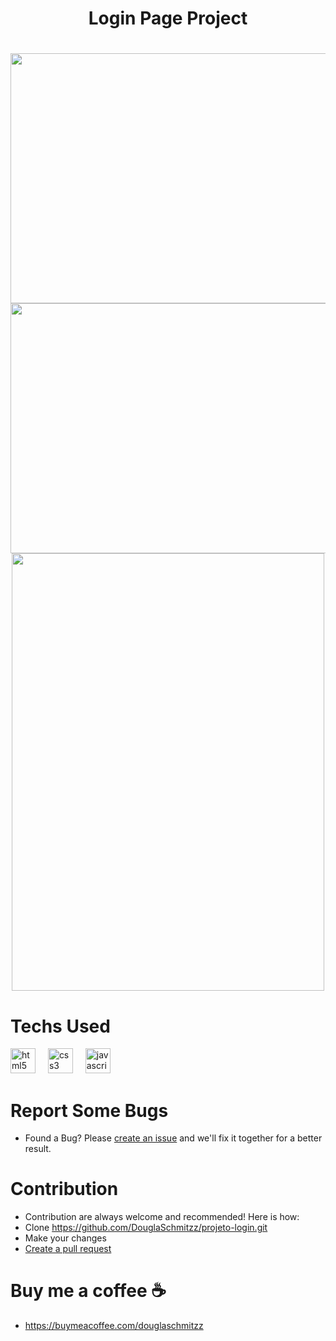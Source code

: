 <h1 align="center">Login Page Project<h1/>

<div align="center">
  <img height="400" width= "800" src="https://github.com/user-attachments/assets/e3301886-7b29-4e63-9a9c-ba5542608e82"/>
</div> 
<div align="center">
  <img height="400" width= "800" src="https://github.com/user-attachments/assets/cb251a2d-6200-44a9-9b39-d8250b7833ee"/>
</div>
<div align="center">
  <img height="700" width= "500" src="https://github.com/user-attachments/assets/b78b08dc-4b57-428f-b62c-aa3aa8150020"/>
</div>


# Techs Used
<div align="left">
  <img src="https://cdn.jsdelivr.net/gh/devicons/devicon/icons/html5/html5-original.svg" height="40" alt="html5 logo"  />
  <img width="12" />
  <img src="https://cdn.jsdelivr.net/gh/devicons/devicon/icons/css3/css3-original.svg" height="40" alt="css3 logo"  />
  <img width="12" />
  <img src="https://cdn.jsdelivr.net/gh/devicons/devicon/icons/javascript/javascript-original.svg" height="40" alt="javascript logo"  />
</div>



# Report Some Bugs
- Found a Bug? Please  <a href= "https://github.com/DouglaSchmitzz/projeto-login/issues"> create an issue</a> and we'll fix it together for a better result.


# Contribution 


- Contribution are always welcome and recommended! Here is how:
- Clone https://github.com/DouglaSchmitzz/projeto-login.git
- Make your changes
- <a href= "https://github.com/DouglaSchmitzz/projeto-login/pulls">Create a pull request<a/>

# Buy me a coffee ☕
- https://buymeacoffee.com/douglaschmitzz 

